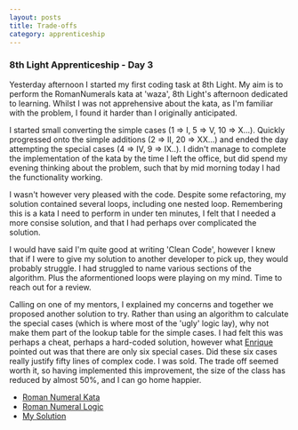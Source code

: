 ```yaml
---
layout: posts
title: Trade-offs
category: apprenticeship
---
```

### 8th Light Apprenticeship - Day 3

Yesterday afternoon I started my first coding task at 8th Light. My aim is to perform the RomanNumerals kata at 'waza', 8th Light's afternoon dedicated to learning. Whilst I was not apprehensive about the kata, as I'm familiar with the problem, I found it harder than I originally anticipated. 

<!--break-->

I started small converting the simple cases (1 => I, 5 => V, 10 => X...). Quickly progressed onto the simple additions (2 => II, 20 => XX...) and ended the day attempting the special cases (4 => IV, 9 => IX..). I didn't manage to complete the implementation of the kata by the time I left the office, but did spend my evening thinking about the problem, such that by mid morning today I had the functionality working.

I wasn't however very pleased with the code. Despite some refactoring, my solution contained several loops, including one nested loop. Remembering this is a kata I need to perform in under ten minutes, I felt that I needed a more consise solution, and that I had perhaps over complicated the solution.

I would have said I'm quite good at writing 'Clean Code', however I knew that if I were to give my solution to another developer to pick up, they would probably struggle. I had struggled to name various sections of the algorithm. Plus the aformentioned loops were playing on my mind. Time to reach out for a review.

Calling on one of my mentors, I explained my concerns and together we proposed another solution to try. Rather than using an algorithm to calculate the special cases (which is where most of the 'ugly' logic lay), why not make them part of the lookup table for the simple cases.  I had felt this was perhaps a cheat, perhaps a hard-coded solution, however what [Enrique](https://twitter.com/ecomba) pointed out was that there are only six special cases. Did these six cases really justify fifty lines of complex code. I was sold. The trade off seemed worth it, so having implemented this improvement, the size of the class has reduced by almost 50%, and I can go home happier.

- [Roman Numeral Kata](http://codingdojo.org/cgi-bin/index.pl?KataRomanNumerals)
- [Roman Numeral Logic ](http://agilekatas.co.uk/katas/romannumerals-kata)
- [My Solution](https://github.com/gemcfadyen/Apprenticeship-RomanNumerals)
